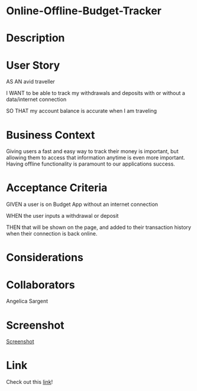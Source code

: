 # Online-Offline-Budget-Tracker

# Description

# User Story

AS AN avid traveller

I WANT to be able to track my withdrawals and deposits with or without a data/internet connection 

SO THAT my account balance is accurate when I am traveling

# Business Context

Giving users a fast and easy way to track their money is important, but allowing them to access that information anytime is even more important. Having offline functionality is paramount to our applications success.

# Acceptance Criteria

GIVEN a user is on Budget App without an internet connection 

WHEN the user inputs a withdrawal or deposit 

THEN that will be shown on the page, and added to their transaction history when their connection is back online.

# Considerations

# Collaborators

Angelica Sargent

# Screenshot
[Screenshot]()

# Link

Check out this [link]()!